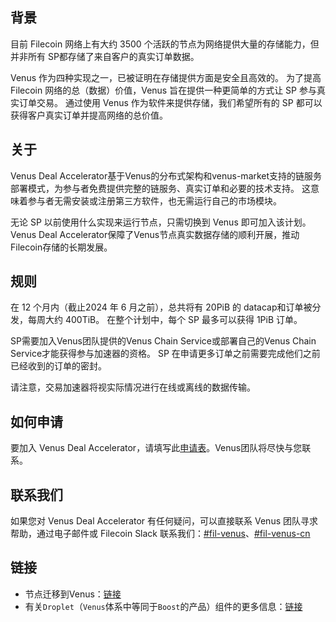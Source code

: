 ## 背景

目前 Filecoin 网络上有大约 3500 个活跃的节点为网络提供大量的存储能力，但并非所有 SP都存储了来自客户的真实订单数据。

Venus 作为四种实现之一，已被证明在存储提供方面是安全且高效的。 为了提高 Filecoin 网络的总（数据）价值，Venus 旨在提供一种更简单的方式让 SP 参与真实订单交易。 通过使用 Venus 作为软件来提供存储，我们希望所有的 SP 都可以获得客户真实订单并提高网络的总价值。

## 关于

Venus Deal Accelerator基于Venus的分布式架构和venus-market支持的链服务部署模式，为参与者免费提供完整的链服务、真实订单和必要的技术支持。 这意味着参与者无需安装或注册第三方软件，也无需运行自己的市场模块。

无论 SP 以前使用什么实现来运行节点，只需切换到 Venus 即可加入该计划。
Venus Deal Accelerator保障了Venus节点真实数据存储的顺利开展，推动Filecoin存储的长期发展。

## 规则

在 12 个月内（截止2024 年 6 月之前），总共将有 20PiB 的 datacap和订单被分发，每周大约 400TiB。
在整个计划中，每个 SP 最多可以获得 1PiB 订单。

SP需要加入Venus团队提供的Venus Chain Service或部署自己的Venus Chain Service才能获得参与加速器的资格。
SP 在申请更多订单之前需要完成他们之前已经收到的订单的密封。

请注意，交易加速器将视实际情况进行在线或离线的数据传输。

## 如何申请

要加入 Venus Deal Accelerator，请填写此[申请表](http://venusteam.mikecrm.com/RsJflfk)。Venus团队将尽快与您联系。

## 联系我们

如果您对 Venus Deal Accelerator 有任何疑问，可以直接联系 Venus 团队寻求帮助，通过电子邮件或 Filecoin Slack 联系我们：[#fil-venus](https://filecoinproject.slack.com/archives/CEHHJNJS3)、[#fil-venus-cn](https://filecoinproject.slack.com/archives/C028PCH8L31)

## 链接

- 节点迁移到Venus：[链接](https://damocles.venus-fil.io/zh/intro/migrate-sectors.html)
- 有关`Droplet`（`Venus`体系中等同于`Boost`的产品）组件的更多信息：[链接](https://droplet.venus-fil.io/zh/)
